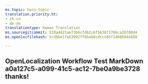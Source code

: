 ```yaml
---
ms.topic: hero-topic
translation.priority.ht:
- zh-cn
- de-de
translationtype: Human Translation
ms.sourcegitcommit: 520a4d21ae73b6cfd62c6f5636f2766ca28f80d4
ms.openlocfilehash: 5cdbbe1fe63992ff8bab8cdccc85f1408694e888

---
```

## OpenLocalization Workflow Test MarkDown a0a127c5-a099-41c5-ac12-7be0a9be3728 thanks!



<!--HONumber=Jul16_HO4-->


